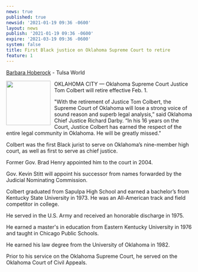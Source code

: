 ```yaml
---
news: true
published: true
newsid: '2021-01-19 09:36 -0600'
layout: news
publish: '2021-01-19 09:36 -0600'
expire: '2021-03-19 09:36 -0600'
system: false
title: First Black justice on Oklahoma Supreme Court to retire
feature: 1
---
```

[Barbara Hoberock](https://tulsaworld.com/users/profile/barbara%20hoberock/) - Tulsa World

<img style="width: 120px; float: left; margin: 0 10px 10px 0;" src="http://www.oscn.net/images/judges/id/TomColbert.jpg" />
OKLAHOMA CITY — Oklahoma Supreme Court Justice Tom Colbert will retire effective Feb. 1.

"With the retirement of Justice Tom Colbert, the Supreme Court of Oklahoma will lose a strong voice of sound reason and superb legal analysis,” said Oklahoma Chief Justice Richard Darby. “In his 16 years on the Court, Justice Colbert has earned the respect of the entire legal community in Oklahoma. He will be greatly missed."

Colbert was the first Black jurist to serve on Oklahoma’s nine-member high court, as well as first to serve as chief justice.

Former Gov. Brad Henry appointed him to the court in 2004.

Gov. Kevin Stitt will appoint his successor from names forwarded by the Judicial Nominating Commission.

Colbert graduated from Sapulpa High School and earned a bachelor’s from Kentucky State University in 1973. He was an All-American track and field competitor in college.

He served in the U.S. Army and received an honorable discharge in 1975.

He earned a master's in education from Eastern Kentucky University in 1976 and taught in Chicago Public Schools.

He earned his law degree from the University of Oklahoma in 1982.

Prior to his service on the Oklahoma Supreme Court, he served on the Oklahoma Court of Civil Appeals.
